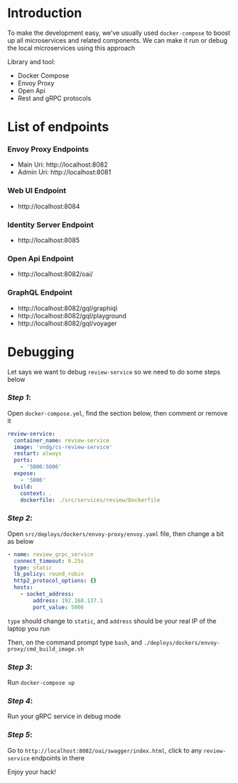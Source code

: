 # Introduction

To make the development easy, we've usually used `docker-compose` to boost up all microservices and related components. We can make it run or debug the local microservices using this approach

Library and tool:

- Docker Compose
- Envoy Proxy
- Open Api
- Rest and gRPC protocols

# List of endpoints

### Envoy Proxy Endpoints

- Main Uri: http://localhost:8082
- Admin Uri: http://localhost:8081

### Web UI Endpoint

- http://localhost:8084

### Identity Server Endpoint

- http://localhost:8085

### Open Api Endpoint

- http://localhost:8082/oai/

### GraphQL Endpoint

- http://localhost:8082/gql/graphiql
- http://localhost:8082/gql/playground
- http://localhost:8082/gql/voyager

# Debugging

Let says we want to debug `review-service` so we need to do some steps below

### _Step 1_:

Open `docker-compose.yml`, find the section below, then comment or remove it

```yml
review-service:
  container_name: review-service
  image: 'vndg/cs-review-service'
  restart: always
  ports:
    - '5006:5006'
  expose:
    - '5006'
  build:
    context: .
    dockerfile: ./src/services/review/Dockerfile
```

### _Step 2_:

Open `src/deploys/dockers/envoy-proxy/envoy.yaml` file, then change a bit as below

```yml
- name: review_grpc_service
  connect_timeout: 0.25s
  type: static
  lb_policy: round_robin
  http2_protocol_options: {}
  hosts:
    - socket_address:
        address: 192.168.137.1
        port_value: 5006
```

`type` should change to `static`, and `address` should be your real IP of the laptop you run

Then, on the command prompt type `bash`, and `./deploys/dockers/envoy-proxy/cmd_build_image.sh`

### _Step 3_:

Run `docker-compose up`

### _Step 4_:

Run your gRPC service in debug mode

### _Step 5_:

Go to `http://localhost:8082/oai/swagger/index.html`, click to any `review-service` endpoints in there

Enjoy your hack!
